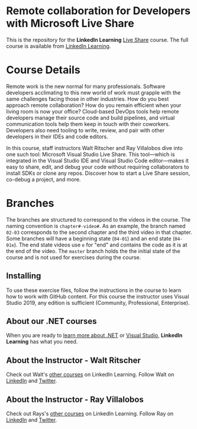 # Remote collaboration for Developers with Microsoft Live Share
This is the repository for the **LinkedIn Learning** [Live Share](#) course. The full course is available from [LinkedIn Learning](https://www.linkedin.com/learning/remote-collaboration-for-developers-with-microsoft-live-share/).

# Course Details

Remote work is the new normal for many professionals. Software developers acclimating to this new world of work must grapple with the same challenges facing those in other industries. How do you best approach remote collaboration? How do you remain efficient when your living room is now your office? Cloud-based DevOps tools help remote developers manage their source code and build pipelines, and virtual communication tools help them keep in touch with their coworkers. Developers also need tooling to write, review, and pair with other developers in their IDEs and code editors. 

In this course, staff instructors Walt Ritscher and Ray Villalobos dive into one such tool: Microsoft Visual Studio Live Share. This tool—which is integrated in the Visual Studio IDE and Visual Studio Code editor—makes it easy to share, edit, and debug your code without requiring collaborators to install SDKs or clone any repos. Discover how to start a Live Share session, co-debug a project, and more.


# Branches
The branches are structured to correspond to the videos in the course. The naming convention is `chapter#-video#`. As an example, the branch named `02-03` corresponds to the second chapter and the third video in that chapter.
Some branches will have a beginning state (`04-01`) and an end state (`04-01e`). The end state videos use `e` for "end" and contains the code as it is at the end of the video. The `master` branch holds the the initial state of the course and is not used for exercises during the course.
## Installing  
To use these exercise files, follow the instructions in the course to learn how to work with GitHub content.
For this course the instructor uses Visual Studio 2019, any edition is sufficient (Community, Professional, Enterprise).  

## About our .NET courses
When you are ready to [learn more about .NET](https://www.linkedin.com/learning/search?entityType=COURSE&keywords=.net) or [Visual Studio](https://www.linkedin.com/learning/search?entityType=COURSE&keywords=visual%20studio), **LinkedIn Learning** has what you need. 

## About the Instructor - Walt Ritscher
Check out Walt's [other courses](https://www.linkedin.com/learning/instructors/walt-ritscher) on LinkedIn Learning.  Follow Walt on [LinkedIn](https://www.linkedin.com/in/waltritscher/?trk=lil_course) and [Twitter](https://twitter.com/waltritscher). 

## About the Instructor - Ray Villalobos
Check out Rays's [other courses](https://www.linkedin.com/learning/instructors//ray-villalobos) on LinkedIn Learning.  Follow Ray on [LinkedIn](https://www.linkedin.com/in/planetoftheweb/?trk=lil_course) and [Twitter](https://twitter.com/planetoftheweb).

